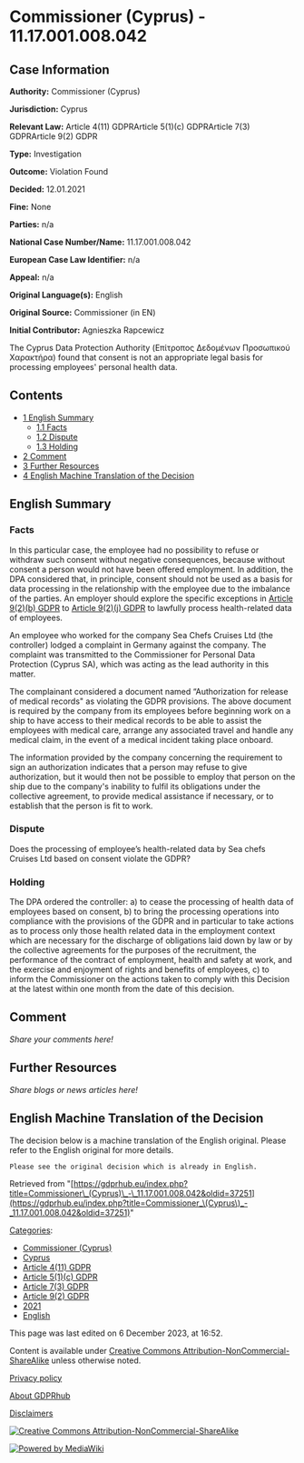 # Commissioner (Cyprus) - 11.17.001.008.042

## Case Information

**Authority:** Commissioner (Cyprus)

**Jurisdiction:** Cyprus

**Relevant Law:** Article 4(11) GDPRArticle 5(1)(c) GDPRArticle 7(3) GDPRArticle 9(2) GDPR

**Type:** Investigation

**Outcome:** Violation Found

**Decided:** 12.01.2021

**Fine:** None

**Parties:** n/a

**National Case Number/Name:** 11.17.001.008.042

**European Case Law Identifier:** n/a

**Appeal:** n/a

**Original Language(s):** English

**Original Source:** Commissioner (in EN)

**Initial Contributor:** Agnieszka Rapcewicz

The Cyprus Data Protection Authority (Επίτροπος Δεδομένων Προσωπικού Χαρακτήρα) found that consent is not an appropriate legal basis for processing employees' personal health data.

## Contents

*   [1 English Summary](#English_Summary)
    *   [1.1 Facts](#Facts)
    *   [1.2 Dispute](#Dispute)
    *   [1.3 Holding](#Holding)
*   [2 Comment](#Comment)
*   [3 Further Resources](#Further_Resources)
*   [4 English Machine Translation of the Decision](#English_Machine_Translation_of_the_Decision)

## English Summary

### Facts

In this particular case, the employee had no possibility to refuse or withdraw such consent without negative consequences, because without consent a person would not have been offered employment. In addition, the DPA considered that, in principle, consent should not be used as a basis for data processing in the relationship with the employee due to the imbalance of the parties. An employer should explore the specific exceptions in [Article 9(2)(b) GDPR](/index.php?title=Article_9_GDPR "Article 9 GDPR") to [Article 9(2)(j) GDPR](/index.php?title=Article_9_GDPR "Article 9 GDPR") to lawfully process health-related data of employees.

An employee who worked for the company Sea Chefs Cruises Ltd (the controller) lodged a complaint in Germany against the company. The complaint was transmitted to the Commissioner for Personal Data Protection (Cyprus SA), which was acting as the lead authority in this matter.

The complainant considered a document named “Authorization for release of medical records" as violating the GDPR provisions. The above document is required by the company from its employees before beginning work on a ship to have access to their medical records to be able to assist the employees with medical care, arrange any associated travel and handle any medical claim, in the event of a medical incident taking place onboard.

The information provided by the company concerning the requirement to sign an authorization indicates that a person may refuse to give authorization, but it would then not be possible to employ that person on the ship due to the company's inability to fulfil its obligations under the collective agreement, to provide medical assistance if necessary, or to establish that the person is fit to work.

### Dispute

Does the processing of employee’s health-related data by Sea chefs Cruises Ltd based on consent violate the GDPR?

### Holding

The DPA ordered the controller: a) to cease the processing of health data of employees based on consent, b) to bring the processing operations into compliance with the provisions of the GDPR and in particular to take actions as to process only those health related data in the employment context which are necessary for the discharge of obligations laid down by law or by the collective agreements for the purposes of the recruitment, the performance of the contract of employment, health and safety at work, and the exercise and enjoyment of rights and benefits of employees, c) to inform the Commissioner on the actions taken to comply with this Decision at the latest within one month from the date of this decision.

## Comment

_Share your comments here!_

## Further Resources

_Share blogs or news articles here!_

## English Machine Translation of the Decision

The decision below is a machine translation of the English original. Please refer to the English original for more details.

```
Please see the original decision which is already in English.

```

Retrieved from "[https://gdprhub.eu/index.php?title=Commissioner\_(Cyprus)\_-\_11.17.001.008.042&oldid=37251](https://gdprhub.eu/index.php?title=Commissioner_\(Cyprus\)_-_11.17.001.008.042&oldid=37251)"

[Categories](/index.php?title=Special:Categories "Special:Categories"):

*   [Commissioner (Cyprus)](/index.php?title=Category:Commissioner_\(Cyprus\) "Category:Commissioner (Cyprus)")
*   [Cyprus](/index.php?title=Category:Cyprus "Category:Cyprus")
*   [Article 4(11) GDPR](/index.php?title=Category:Article_4\(11\)_GDPR "Category:Article 4(11) GDPR")
*   [Article 5(1)(c) GDPR](/index.php?title=Category:Article_5\(1\)\(c\)_GDPR "Category:Article 5(1)(c) GDPR")
*   [Article 7(3) GDPR](/index.php?title=Category:Article_7\(3\)_GDPR "Category:Article 7(3) GDPR")
*   [Article 9(2) GDPR](/index.php?title=Category:Article_9\(2\)_GDPR "Category:Article 9(2) GDPR")
*   [2021](/index.php?title=Category:2021 "Category:2021")
*   [English](/index.php?title=Category:English "Category:English")

This page was last edited on 6 December 2023, at 16:52.

Content is available under [Creative Commons Attribution-NonCommercial-ShareAlike](https://creativecommons.org/licenses/by-nc-sa/4.0/) unless otherwise noted.

[Privacy policy](/index.php?title=GDPRhub:Privacy_policy)

[About GDPRhub](/index.php?title=GDPRhub:About)

[Disclaimers](/index.php?title=GDPRhub:General_disclaimer)

[![Creative Commons Attribution-NonCommercial-ShareAlike](/resources/assets/licenses/cc-by-nc-sa.png)](https://creativecommons.org/licenses/by-nc-sa/4.0/)

[![Powered by MediaWiki](/resources/assets/poweredby_mediawiki_88x31.png)](https://www.mediawiki.org/)
